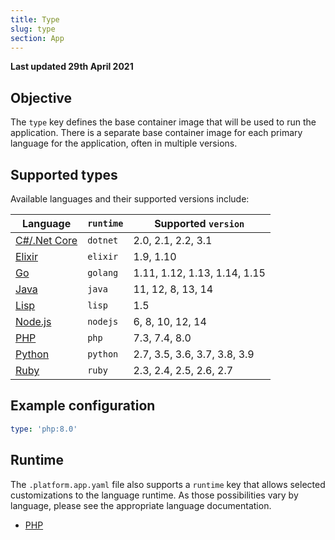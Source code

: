 ```yaml
---
title: Type
slug: type
section: App
---
```


**Last updated 29th April 2021**



## Objective  

The `type` key defines the base container image that will be used to run the application.  There is a separate base container image for each primary language for the application, often in multiple versions.  

## Supported types

Available languages and their supported versions include:

| **Language** | **`runtime`** | **Supported `version`** |
|----------------------------------|---------------|-------------------------|
| [C#/.Net Core](../../languages-dotnet) | `dotnet` | 2.0, 2.1, 2.2, 3.1 |
| [Elixir](../../languages-elixir) | `elixir` | 1.9, 1.10 |
| [Go](../../languages-go) | `golang` | 1.11, 1.12, 1.13, 1.14, 1.15 |
| [Java](../../languages-java) | `java` | 11, 12, 8, 13, 14 |
| [Lisp](../../languages-lisp) | `lisp` | 1.5 |
| [Node.js](../../languages-nodejs) | `nodejs` | 6, 8, 10, 12, 14 |
| [PHP](../../languages-php) | `php` | 7.3, 7.4, 8.0 |
| [Python](../../languages-python) | `python` | 2.7, 3.5, 3.6, 3.7, 3.8, 3.9 |
| [Ruby](../../languages-ruby) | `ruby` | 2.3, 2.4, 2.5, 2.6, 2.7 |

## Example configuration


```yaml   
type: 'php:8.0'
```  


## Runtime

The `.platform.app.yaml` file also supports a `runtime` key that allows selected customizations to the language runtime. As those possibilities vary by language, please see the appropriate language documentation.

* [PHP](../../languages-php#runtime-configuration)
